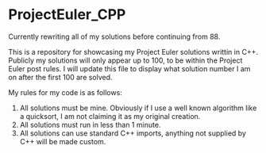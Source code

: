 # ProjectEuler_CPP

Currently rewriting all of my solutions before continuing from 88.

This is a repository for showcasing my Project Euler solutions writtin in C++. Publicly my solutions will only appear up to 100, to be within the Project Euler post rules. I will update this file to display what solution number I am on after the first 100 are solved.

My rules for my code is as follows:
1. All solutions must be mine. Obviously if I use a well known algorithm like a quicksort, I am not claiming it as my original creation.
2. All solutions must run in less than 1 minute.
3. All solutions can use standard C++ imports, anything not supplied by C++ will be made custom.
